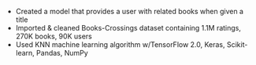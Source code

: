 - Created a model that provides a user with related books when given a title
 - Imported & cleaned Books-Crossings dataset containing 1.1M ratings, 270K books, 90K users
 - Used KNN machine learning algorithm w/TensorFlow 2.0, Keras, Scikit-learn, Pandas, NumPy
